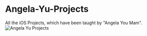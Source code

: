 # Angela-Yu-Projects
All the iOS Projects, which have been taught by "Angela You Mam".
![Angela Yu Projects](https://user-images.githubusercontent.com/68817698/177733085-b803abd5-5821-40b6-9fd7-688ab0b74a41.png)
